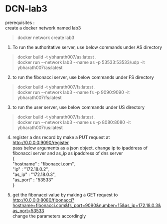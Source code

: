# DCN-lab3  

prerequisites :  
create a docker network named lab3  
> docker network create lab3  

1. To run the authoritative server, use below commands under AS directory  
> docker build -t ybharath007/as:latest .  
> docker run --network lab3 --name as -p 53533:53533/udp -it ybharath007/as:latest  

2. to run the fibonacci server, use below commands under FS directory  
> docker build -t ybharath007/fs:latest .  
> docker run --network lab3 --name fs -p 9090:9090 -it ybharath007/fs:latest  

3. to run the user server, use below commands under US directory  
> docker build -t ybharath007/fs:latest .  
> docker run --network lab3 --name us -p 8080:8080 -it ybharath007/us:latest  

4. register a dns record by make a PUT request at http://0.0.0.0:9090/register  
pass below arguments as a json object. change ip to ipaddress of fibonacci server and as_ip as ipaddress of dns server  
{  
"hostname" : "fibonacci.com",  
"ip" : "172.18.0.2",  
"as_ip" : "172.18.0.3",  
"as_port" : "53533"  
}  

5. get the fibonacci value by making a GET request to http://0.0.0.0:8080/fibonacci?hostname=fibonacci.com&fs_port=9090&number=15&as_ip=172.18.0.3&as_port=53533  
change the parameters accordingly  
